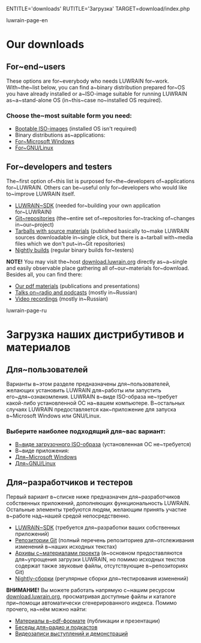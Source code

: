 
ENTITLE='downloads'
RUTITLE='Загрузка'
TARGET=download/index.php

luwrain-page-en

# Our downloads

## For~end~users

These options are for~everybody who needs LUWRAIN for~work. 
With~the~list below, you can find a~binary distribution prepared for~OS you have already installed or 
a~ISO-image suitable for running LUWRAIN as~a~stand-alone OS (in~this~case no~installed OS required).

### Choose the~most suitable form you need:

* [Bootable ISO-images](local:iso/) (installed OS isn't required)
* Binary distributions as~applications:
 * [For~Microsoft Windows](local:windows/)
 * [For~GNU/Linux](local:linux/)

## For~developers and testers

The~first option of~this list is purposed for~the~developers
of~applications for~LUWRAIN.
Others can be~useful only for~developers who would like to~improve LUWRAIN itself.

* [LUWRAIN~SDK](local:sdk/) (needed for~building your own application for~LUWRAIN)
* [Git~repositories](local:git/) (the~entire set of~repositories for~tracking of~changes in~our~project)
* [Tarballs with source materials](local:tarball/) (published basically to~make LUWRAIN sources downloadable in~single click, but there is a~tarball with~media files which we don't put~in~Git repositories)
* [Nightly builds](local:nightly/) (regular binary builds for~testers)

**NOTE!** You may visit the~host [download.luwrain.org](http://download.luwrain.org) directly 
as~a~single and easily observable place gathering all of~our~materials for~download.
Besides all, you can find there:

* [Our pdf materials](http://download.luwrain.org/pdf/) (publications and presentations)
* [Talks on~radio and podcasts](http://download.luwrain.org/chats/) (mostly in~Russian)
* [Video recordings](http://download.luwrain.org/video/) (mostly in~Russian)

luwrain-page-ru

# Загрузка наших дистрибутивов и  материалов 

## Для~пользователей 

Варианты в~этом разделе предназначены для~пользователей,
желающих установить LUWRAIN для~работы или запустить его~для~ознакомления.
LUWRAIN в~виде ISO-образа не~требует какой-либо установленной ОС на~вашем компьютере.
В~остальных случаях LUWRAIN предоставляется как~приложение для запуска в~Microsoft Windows или GNU/Linux.

### Выберите наиболее подходящий для~вас вариант:

* [В~виде загрузочного ISO-образа](local:iso/) (установленная ОС не~требуется)
* В~виде приложения:
 * [Для~Microsoft Windows](local:windows/)
 * [Для~GNU/Linux](local:linux/)

## Для~разработчиков   и тестеров

Первый вариант в~списке ниже предназначен для~разработчиков собственных приложений,
дополняющих функциональность LUWRAIN.
Остальные элементы требуются людям, желающим принять участие в~работе над~нашей средой непосредственно.

* [LUWRAIN~SDK](local:sdk/) (требуется для~разработки ваших собственных приложений)
* [Репозитории Git](local:git/) (полный перечень репозиториев для~отслеживания изменений в~наших исходных текстах)
* [Архивы с~материалами проекта](tarball/) (в~основном предоставляются для~упрощения загрузки LUWRAIN, но помимо исходных текстов содержат также  звуковые файлы, отсутствующие в~репозиториях Git)
* [Nightly-сборки](local:nightly/) (регулярные сборки для~тестирования изменений)

**ВНИМАНИЕ!** 
Вы можете работать напрямую с~нашим ресурсом [download.luwrain.org](http://download.luwrain.org),
просматривая доступные файлы и каталоге при~помощи автоматически сгенерированного индекса.
Помимо прочего, на~нём можно найти:

* [Материалы в~pdf-формате](http://download.luwrain.org/pdf/) (публикации и презентации)
* [Беседы для~радио и подкастов](http://download.luwrain.org/chats/)
* [Видеозаписи выступлений и демонстраций](http://download.luwrain.org/video/)
